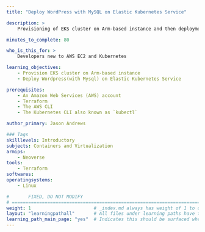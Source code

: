 ```yaml
---
title: "Deploy WordPress with MySQL on Elastic Kubernetes Service"

description: >
    Provisioning of EKS cluster on Arm-based instance and then deployment of Wordpress(with Mysql) on Elastic Kubernetes Service.

minutes_to_complete: 80

who_is_this_for: >
    Developers new to AWS EC2 and Kubernetes

learning_objectives: 
    - Provision EKS cluster on Arm-based instance
    - Deploy Wordpress(with Mysql) on Elastic Kubernetes Service

prerequisites:
    - An Amazon Web Services (AWS) account
    - Terraform
    - The AWS CLI
    - The Kubernetes CLI also known as `kubectl`

author_primary: Jason Andrews

### Tags
skilllevels: Introductory
subjects: Containers and Virtualization
armips:
    - Neoverse
tools:
    - Terraform
softwares:
operatingsystems:
    - Linux

#       FIXED, DO NOT MODIFY
# ================================================================================
weight: 1                       # _index.md always has weight of 1 to order correctly
layout: "learningpathall"       # All files under learning paths have this same wrapper
learning_path_main_page: "yes"  # Indicates this should be surfaced when looking for related content. Only set for _index.md of learning path content.
---
```

